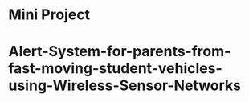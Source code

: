 # Mini Project 
# Alert-System-for-parents-from-fast-moving-student-vehicles-using-Wireless-Sensor-Networks
